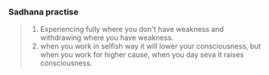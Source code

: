 

### Sadhana practise
> 1) Experiencing fully where you don't have weakness and withdrawing where you have weakness.
> 2) when you work in selfish way it will lower your consciousness, but when you work for higher cause, when you day seva it raises consciousness.
<!--stackedit_data:
eyJoaXN0b3J5IjpbLTEwNjQ3MzYzMThdfQ==
-->